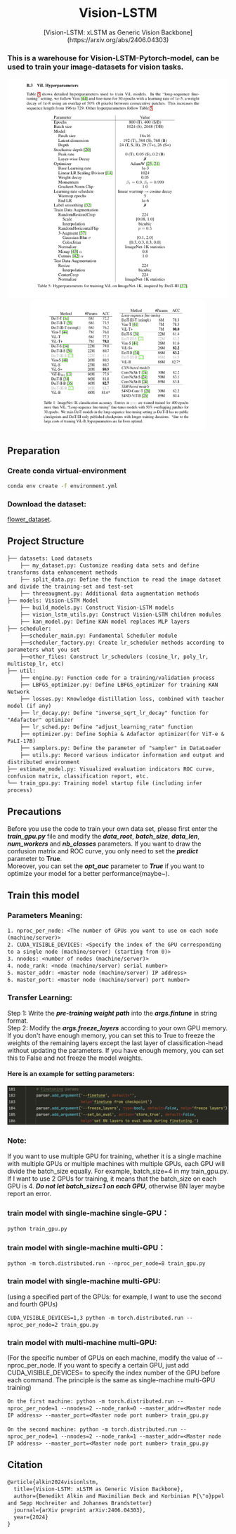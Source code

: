 <h1 align='center'>Vision-LSTM</h1>

<p align='center'>[Vision-LSTM: xLSTM as Generic Vision Backbone](https://arxiv.org/abs/2406.04303)</p>
  
### This is a warehouse for Vision-LSTM-Pytorch-model, can be used to train your image-datasets for vision tasks.

<p align="center">
  <img src="https://github.com/jiaowoguanren0615/Vision-LSTM/blob/main/sample_png/ViL-configs.jpg" height="500" width="500" style="display: inline-block;" />
  <img src="https://github.com/jiaowoguanren0615/Vision-LSTM/blob/main/sample_png/Compare-otherNets.jpg" height="300" width="400" style="display: inline-block;" />
</p>

## Preparation
### Create conda virtual-environment
```bash
conda env create -f environment.yml
```

### Download the dataset: 
[flower_dataset](https://www.kaggle.com/datasets/alxmamaev/flowers-recognition).  

## Project Structure
```
├── datasets: Load datasets
    ├── my_dataset.py: Customize reading data sets and define transforms data enhancement methods
    ├── split_data.py: Define the function to read the image dataset and divide the training-set and test-set
    ├── threeaugment.py: Additional data augmentation methods
├── models: Vision-LSTM Model
    ├── build_models.py: Construct Vision-LSTM models
    ├── vision_lstm_utils.py: Construct Vision-LSTM children modules
    ├── kan_model.py: Define KAN model replaces MLP layers
├── scheduler:
    ├──scheduler_main.py: Fundamental Scheduler module
    ├──scheduler_factory.py: Create lr_scheduler methods according to parameters what you set
    ├──other_files: Construct lr_schedulers (cosine_lr, poly_lr, multistep_lr, etc)
├── util:
    ├── engine.py: Function code for a training/validation process
    ├── LBFGS_optimizer.py: Define LBFGS_optimizer for training KAN Network  
    ├── losses.py: Knowledge distillation loss, combined with teacher model (if any)
    ├── lr_decay.py: Define "inverse_sqrt_lr_decay" function for "Adafactor" optimizer
    ├── lr_sched.py: Define "adjust_learning_rate" function
    ├── optimizer.py: Define Sophia & Adafactor optimizer(for ViT-e & PaLI-17B)
    ├── samplers.py: Define the parameter of "sampler" in DataLoader
    ├── utils.py: Record various indicator information and output and distributed environment
├── estimate_model.py: Visualized evaluation indicators ROC curve, confusion matrix, classification report, etc.
└── train_gpu.py: Training model startup file (including infer process)
```

## Precautions
Before you use the code to train your own data set, please first enter the ___train_gpu.py___ file and modify the ___data_root___, ___batch_size___,  ___data_len___, ___num_workers___ and ___nb_classes___ parameters. If you want to draw the confusion matrix and ROC curve, you only need to set the ___predict___ parameter to __True__.  
Moreover, you can set the ___opt_auc___ parameter to ___True___ if you want to optimize your model for a better performance(maybe~).  

## Train this model

### Parameters Meaning:
```
1. nproc_per_node: <The number of GPUs you want to use on each node (machine/server)>
2. CUDA_VISIBLE_DEVICES: <Specify the index of the GPU corresponding to a single node (machine/server) (starting from 0)>
3. nnodes: <number of nodes (machine/server)>
4. node_rank: <node (machine/server) serial number>
5. master_addr: <master node (machine/server) IP address>
6. master_port: <master node (machine/server) port number>
```
### Transfer Learning:
Step 1: Write the ___pre-training weight path___ into the ___args.fintune___ in string format.  
Step 2: Modify the ___args.freeze_layers___ according to your own GPU memory. If you don't have enough memory, you can set this to True to freeze the weights of the remaining layers except the last layer of classification-head without updating the parameters. If you have enough memory, you can set this to False and not freeze the model weights.  

#### Here is an example for setting parameters:
![image](https://github.com/jiaowoguanren0615/VisionTransformer/blob/main/sample_png/transfer_learning.jpg)


### Note: 
If you want to use multiple GPU for training, whether it is a single machine with multiple GPUs or multiple machines with multiple GPUs, each GPU will divide the batch_size equally. For example, batch_size=4 in my train_gpu.py. If I want to use 2 GPUs for training, it means that the batch_size on each GPU is 4. ___Do not let batch_size=1 on each GPU___, otherwise BN layer maybe report an error.  

### train model with single-machine single-GPU：
```
python train_gpu.py
```

### train model with single-machine multi-GPU：
```
python -m torch.distributed.run --nproc_per_node=8 train_gpu.py
```

### train model with single-machine multi-GPU: 
(using a specified part of the GPUs: for example, I want to use the second and fourth GPUs)
```
CUDA_VISIBLE_DEVICES=1,3 python -m torch.distributed.run --nproc_per_node=2 train_gpu.py
```

### train model with multi-machine multi-GPU:
(For the specific number of GPUs on each machine, modify the value of --nproc_per_node. If you want to specify a certain GPU, just add CUDA_VISIBLE_DEVICES= to specify the index number of the GPU before each command. The principle is the same as single-machine multi-GPU training)
```
On the first machine: python -m torch.distributed.run --nproc_per_node=1 --nnodes=2 --node_rank=0 --master_addr=<Master node IP address> --master_port=<Master node port number> train_gpu.py

On the second machine: python -m torch.distributed.run --nproc_per_node=1 --nnodes=2 --node_rank=1 --master_addr=<Master node IP address> --master_port=<Master node port number> train_gpu.py
```

## Citation
```
@article{alkin2024visionlstm,
  title={Vision-LSTM: xLSTM as Generic Vision Backbone},
  author={Benedikt Alkin and Maximilian Beck and Korbinian P{\"o}ppel and Sepp Hochreiter and Johannes Brandstetter}
  journal={arXiv preprint arXiv:2406.04303},
  year={2024}
}
```
